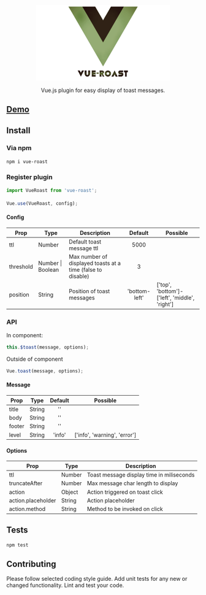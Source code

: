 <p align="center">
  <a href="https://vue-roast.js.org" target="_blank">
    <img width="350"src="https://raw.githubusercontent.com/kronicker/vue-roast/master/docs/src/logo.png">
  </a>
</p>

<p align="center">Vue.js plugin for easy display of toast messages.</p>

## [Demo](https://vue-roast.js.org)

## Install

### Via npm
`npm i vue-roast`
### Register plugin
```js
import VueRoast from 'vue-roast';

Vue.use(VueRoast, config);
```
#### Config
| Prop          | Type          | Description               | Default  | Possible
| ------------- |---------------|--------------------|:--------:|-|
| ttl           | Number        | Default toast message ttl  | 5000      |
| threshold     | Number \| Boolean | Max number of displayed toasts at a time (false to disable) | 3 |
| position      | String | Position of toast messages | 'bottom-left' | ['top', 'bottom']-['left', 'middle', 'right']

### API
In component:
```js
this.$toast(message, options);
```

Outside of component
```js
Vue.toast(message, options);
```

#### Message
| Prop               | Type     | Default     | Possible     |
| ------------------ | -------- | :---------: | -------- |
| title              | String   | '' |
| body               | String   | '' |
| footer             | String   | '' |
| level              | String   | 'info' | ['info', 'warning', 'error']
#### Options
| Prop               | Type     | Description                               |
| ------------------ | -------- | ----------------------------------------- |
| ttl                | Number   | Toast message display time in miliseconds |
| truncateAfter      | Number   | Max message char length to display        |
| action             | Object   | Action triggered on toast click           |
| action.placeholder | String   | Action placeholder                        |
| action.method      | String   | Method to be invoked on click             |

## Tests

`npm test`

## Contributing

Please follow selected coding style guide.
Add unit tests for any new or changed functionality.
Lint and test your code.
